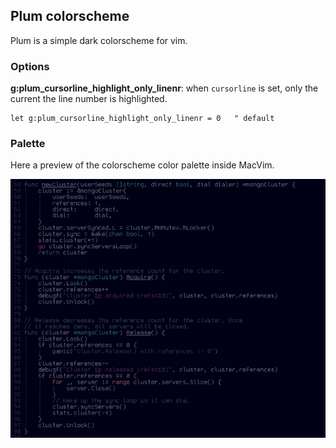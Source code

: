 ## Plum colorscheme

Plum is a simple dark colorscheme for vim.

### Options

**g:plum\_cursorline\_highlight\_only\_linenr**: when `cursorline` is set, only the current the line number is highlighted.
```vim
let g:plum_cursorline_highlight_only_linenr = 0   " default
```


### Palette

Here a preview of the colorscheme color palette inside MacVim.

![Screenshot](extra/palette.jpg "The plum colorscheme with some go code from the mgo package.")   
